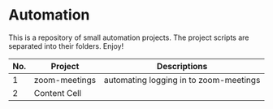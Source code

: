 # Automation
This is a repository of small automation projects.
The project scripts are separated into their folders. Enjoy!

| No. | Project       | Descriptions |
| --- | ------------- | ------------ |
| 1   | zoom-meetings | automating logging in to zoom-meetings |
| 2   | Content Cell  |
